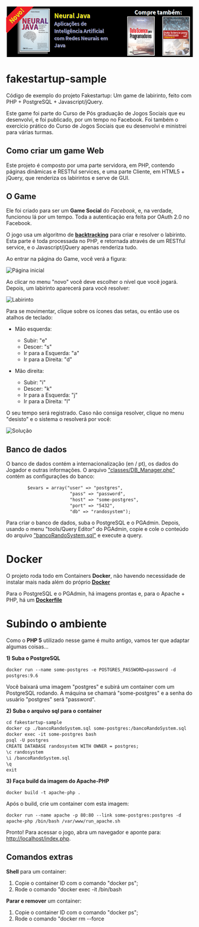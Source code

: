 [![](./banner_livros2.png)](https://www.lcm.com.br/site/#livros/busca?term=cleuton)

# fakestartup-sample

Código de exemplo do projeto Fakestartup: Um game de labirinto, feito com PHP + PostgreSQL + Javascript/jQuery.

Este game foi parte do Curso de Pós graduação de Jogos Sociais que eu desenvolvi, e foi publicado, por um tempo no Facebook. Foi também o exercício prático do Curso de Jogos Sociais que eu desenvolvi e ministrei para várias turmas.

## Como criar um game Web

Este projeto é composto por uma parte servidora, em PHP, contendo páginas dinâmicas e RESTful services, e uma parte Cliente, em HTML5 + jQuery, que renderiza os labirintos e serve de GUI.

## O Game

Ele foi criado para ser um **Game Social** do *Facebook*, e, na verdade, funcionou lá por um tempo. Toda a autenticação era feita por OAuth 2.0 no Facebook.

O jogo usa um algoritmo de [**backtracking**](https://pt.wikipedia.org/wiki/Backtracking) para criar e resolver o labirinto. Esta parte é toda processada no PHP, e retornada através de um RESTful service, e o Javascript/jQuery apenas renderiza tudo. 

Ao entrar na página do Game, você verá a figura: 

![Página inicial](imagens/fig1.png)

Ao clicar no menu "novo" você deve escolher o nível que você jogará. Depois, um labirinto aparecerá para você resolver: 

![Labirinto](imagens/fig2.png)

Para se movimentar, clique sobre os ícones das setas, ou então use os atalhos de teclado: 

- Mão esquerda: 
  - Subir: "e"
  - Descer: "s"
  - Ir para a Esquerda: "a"
  - Ir para a Direita: "d"

- Mão direita: 
  - Subir: "i"
  - Descer: "k"
  - Ir para a Esquerda: "j"
  - Ir para a Direita: "l"


O seu tempo será registrado. Caso não consiga resolver, clique no menu "desisto" e o sistema o resolverá por você: 

![Solução](imagens/fig3.png)

## Banco de dados

O banco de dados contém a internacionalização (en / pt), os dados do Jogador e outras informações. O arquivo ["classes/DB_Manager.php"](RandoSystem/classes/DB_Manager.php) contém as configurações do banco: 

```
		$evars = array("user" => "postgres", 
						"pass" => "password",
						"host" => "some-postgres",
						"port" => "5432",
						"db" => "randosystem");

```

Para criar o banco de dados, suba o PostgreSQL e o PGAdmin. Depois, usando o menu "tools/Query Editor" do PGAdmin, copie e cole o conteúdo do arquivo ["bancoRandoSystem.sql"](bancoRandoSystem.sql) e execute a query.

# Docker

O projeto roda todo em Containers **Docker**, não havendo necessidade de instalar mais nada além do próprio [**Docker**](https://www.docker.com)

Para o PostgreSQL e o PGAdmin, há imagens prontas e, para o Apache + PHP, há um [**Dockerfile**](Dockerfile)

# Subindo o ambiente

Como o **PHP 5** utilizado nesse game é muito antigo, vamos ter que adaptar algumas coisas...

**1) Suba o PostgreSQL**

```
docker run --name some-postgres -e POSTGRES_PASSWORD=password -d postgres:9.6
````

Você baixará uma imagem "postgres" e subirá um container com um PostgreSQL rodando. A máquina se chamará "some-postgres" e a senha do usuário "postgres" será "password".

**2) Suba o arquivo sql para o container**

```shell
cd fakestartup-sample 
docker cp ./bancoRandoSystem.sql some-postgres:/bancoRandoSystem.sql
docker exec -it some-postgres bash
psql -U postgres
CREATE DATABASE randosystem WITH OWNER = postgres;
\c randosystem 
\i /bancoRandoSystem.sql
\q
exit
```

**3) Faça build da imagem do Apache-PHP**

```
docker build -t apache-php . 
```
Após o build, crie um container com esta imagem: 

```
docker run --name apache -p 80:80 --link some-postgres:postgres -d apache-php /bin/bash /var/www/run_apache.sh
```

Pronto! Para acessar o jogo, abra um navegador e aponte para: [http://localhost/index.php](http://localhost/index.php).

## Comandos extras

**Shell** para um container: 
1. Copie o container ID com o comando "docker ps";
2. Rode o comando "docker exec -it <container ID> /bin/bash

**Parar e remover** um container: 
1. Copie o container ID com o comando "docker ps";
2. Rode o comando "docker rm --force <container ID>
 
